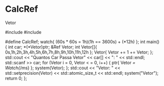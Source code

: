 # CalcRef
Vetor

#include <iostream>
#include <iomanip>

#define CalcRef;
watch{ (60s * 60s = 1h)(1h == 3600s) + (*12h) };
int main()
{
    int car;
    *(*Vetor)ptr;
    &Ref Vetor;
    int Vetor[]{ 0s,1h,2h,3h,4h,5h,6h,7h,8h,9h,10h,11h,12h };
    Vetor{ Vetor += 1 += Vetor; };
    std::cout << "Quantos Car Passa Vetor" << car[] << ": " << std::endl;
    std::scanf >> car;
    for (Vetor i = 0, Vetor < = 0, i++)
    {
        ptr{ Vetor *= Watch{*/ms} };
        system(Vetor);
    };
    std::cout << "Vetor: " << std::setprecision(Vetor) << std::atomic_size_t << std::endl;
    system("Vetor");
    return 0;
};
